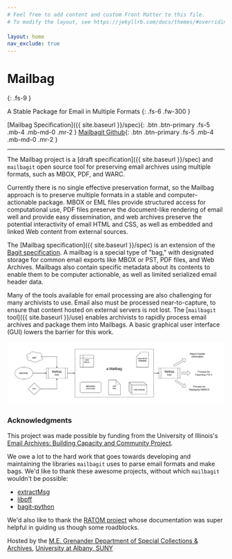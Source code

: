 ```yaml
---
# Feel free to add content and custom Front Matter to this file.
# To modify the layout, see https://jekyllrb.com/docs/themes/#overriding-theme-defaults

layout: home
nav_exclude: true
---
```


# Mailbag
{: .fs-9 }

A Stable Package for Email in Multiple Formats
{: .fs-6 .fw-300 }

[Mailbag Specification]({{ site.baseurl }}/spec){: .btn .btn-primary .fs-5 .mb-4 .mb-md-0 .mr-2 }
[Mailbagit Github](https://github.com/UAlbanyArchives/mailbagit){: .btn .btn-primary .fs-5 .mb-4 .mb-md-0 .mr-2 }

---

The Mailbag project is a [draft specification]({{ site.baseurl }}/spec) and `mailbagit` open source tool for preserving email archives using multiple formats, such as MBOX, PDF, and WARC.

Currently there is no single effective preservation format, so the Mailbag approach is to preserve multiple formats in a stable and computer-actionable package. MBOX or EML files provide structured access for computational use, PDF files preserve the document-like rendering of email well and provide easy dissemination, and web archives preserve the potential interactivity of email HTML and CSS, as well as embedded and linked Web content from external sources.

The [Mailbag specification]({{ site.baseurl }}/spec) is an extension  of the [Bagit specification](https://tools.ietf.org/html/rfc8493). A mailbag is a special type of "bag," with designated storage for common email exports like MBOX or PST, PDF files, and Web Archives. Mailbags also contain specific metadata about its contents to enable them to be computer actionable, as well as limited serialized email header data.

Many of the tools available for email processing are also challenging for many archivists to use. Email also must be processed near-to-capture, to ensure that content hosted on external servers is not lost. The [`mailbagit` tool]({{ site.baseurl }}/use)  enables archivists to rapidly process email archives and package them into Mailbags. A basic graphical user interface (GUI) lowers the barrier for this work.

![An overview diagram of a Mailbag and its use by the mailbag tool.](diagrams/mailbagOverview.png)


### Acknowledgments

This project was made possible by funding from the University of Illinois's [Email Archives: Building Capacity and Community Project](https://emailarchivesgrant.library.illinois.edu/).

We owe a lot to the hard work that goes towards developing and maintaining the libraries `mailbagit` uses to parse email formats and make bags. We'd like to thank these awesome projects, without which `mailbagit` wouldn't be possible:  

* [extractMsg](https://github.com/TeamMsgExtractor/msg-extractor)
* [libpff](https://github.com/libyal/libpff)
* [bagit-python](https://github.com/LibraryOfCongress/bagit-python)

We'd also like to thank the [RATOM project](https://ratom.web.unc.edu/) whose documentation was super helpful in guiding us though some roadblocks.


Hosted by the [M.E. Grenander Department of Special Collections & Archives](https://archives.albany.edu/), [University at Albany, SUNY](https://www.albany.edu)
